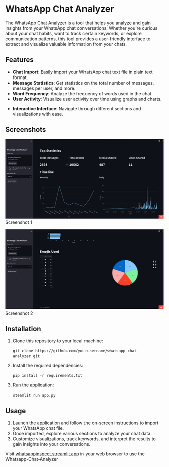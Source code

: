 # WhatsApp Chat Analyzer

The WhatsApp Chat Analyzer is a tool that helps you analyze and gain insights from your WhatsApp chat conversations. Whether you're curious about your chat habits, want to track certain keywords, or explore communication patterns, this tool provides a user-friendly interface to extract and visualize valuable information from your chats.

## Features

- **Chat Import**: Easily import your WhatsApp chat text file in plain text format.
- **Message Statistics**: Get statistics on the total number of messages, messages per user, and more.
- **Word Frequency**: Analyze the frequency of words used in the chat.
- **User Activity**: Visualize user activity over time using graphs and charts.
<!-- - **Keyword Tracking**: Track specific keywords or phrases and view their occurrences.
- **Sentiment Analysis**: Gain insights into the sentiment of messages using natural language processing. -->
- **Interactive Interface**: Navigate through different sections and visualizations with ease.

## Screenshots
![Screenshot 1](screenshots/ss1.png)
Screenshot 1

![Screenshot 1](screenshots/ss2.png)
Screenshot 2

## Installation

1. Clone this repository to your local machine:

   ```git clone https://github.com/yourusername/whatsapp-chat-analyzer.git```
2. Install the required dependencies:


   ```pip install -r requirements.txt```

3. Run the application:

    ```steamlit run app.py```

## Usage
1. Launch the application and follow the on-screen instructions to import your WhatsApp chat file.
2. Once imported, explore various sections to analyze your chat data.
3. Customize visualizations, track keywords, and interpret the results to gain insights into your conversations.

Visit [whatsappinspect.streamlit.app](https://whatsappinspect.streamlit.app) in your web browser to use the Whatsapp-Chat-Analyzer

